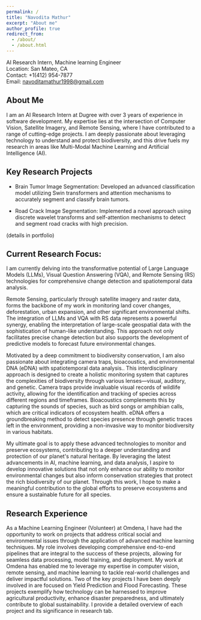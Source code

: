 ```yaml
---
permalink: /
title: "Navodita Mathur"
excerpt: "About me"
author_profile: true
redirect_from: 
  - /about/
  - /about.html
---
```


AI Research Intern, Machine learning Engineer<br/>
Location: San Mateo, CA<br/>
Contact: +1(412) 954-7877<br/>
Email: navoditamathur1998@gmail.com<br/>

About Me
------
I am an AI Research Intern at Dugree with over 3 years of experience in software development. My expertise lies at the intersection of Computer Vision, Satellite Imagery, and Remote Sensing, where I have contributed to a range of cutting-edge projects. I am deeply passionate about leveraging technology to understand and protect biodiversity, and this drive fuels my research in areas like  Multi-Modal Machine Learning and Artificial Intelligence (AI).

Key Research Projects
------

- Brain Tumor Image Segmentation:
Developed an advanced classification model utilizing Swin transformers and attention mechanisms to accurately segment and classify brain tumors.

- Road Crack Image Segmentation:
Implemented a novel approach using discrete wavelet transforms and self-attention mechanisms to detect and segment road cracks with high precision.

(details in portfolio)

Current Research Focus:
-----
I am currently delving into the transformative potential of Large Language Models (LLMs), Visual Question Answering (VQA), and Remote Sensing (RS) technologies for comprehensive change detection and spatiotemporal data analysis.

Remote Sensing, particularly through satellite imagery and raster data, forms the backbone of my work in monitoring land cover changes, deforestation, urban expansion, and other significant environmental shifts. The integration of LLMs and VQA with RS data represents a powerful synergy, enabling the interpretation of large-scale geospatial data with the sophistication of human-like understanding. This approach not only facilitates precise change detection but also supports the development of predictive models to forecast future environmental changes.

Motivated by a deep commitment to biodiversity conservation, I am also passionate about integrating camera traps, bioacoustics, and environmental DNA (eDNA) with spatiotemporal data analysis.. This interdisciplinary approach is designed to create a holistic monitoring system that captures the complexities of biodiversity through various lenses—visual, auditory, and genetic. Camera traps provide invaluable visual records of wildlife activity, allowing for the identification and tracking of species across different regions and timeframes. Bioacoustics complements this by capturing the sounds of species, such as bird songs or amphibian calls, which are critical indicators of ecosystem health. eDNA offers a groundbreaking method to detect species presence through genetic traces left in the environment, providing a non-invasive way to monitor biodiversity in various habitats.

My ultimate goal is to apply these advanced technologies to monitor and preserve ecosystems, contributing to a deeper understanding and protection of our planet's natural heritage. By leveraging the latest advancements in AI, machine learning, and data analysis, I aspire to develop innovative solutions that not only enhance our ability to monitor environmental changes but also inform conservation strategies that protect the rich biodiversity of our planet. Through this work, I hope to make a meaningful contribution to the global efforts to preserve ecosystems and ensure a sustainable future for all species.

Research Experience 
----

As a Machine Learning Engineer (Volunteer) at Omdena, I have had the opportunity to work on projects that address critical social and environmental issues through the application of advanced machine learning techniques. My role involves developing comprehensive end-to-end pipelines that are integral to the success of these projects, allowing for seamless data processing, model training, and deployment. My work at Omdena has enabled me to leverage my expertise in computer vision, remote sensing, and machine learning to tackle real-world challenges and deliver impactful solutions. Two of the key projects I have been deeply involved in are focused on Yield Prediction and Flood Forecasting. These projects exemplify how technology can be harnessed to improve agricultural productivity, enhance disaster preparedness, and ultimately contribute to global sustainability. I provide a detailed overview of each project and its significance in research tab.
